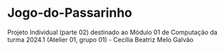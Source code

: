 # Jogo-do-Passarinho
Projeto Individual (parte 02) destinado ao Módulo 01 de Computação da turma 2024.1 (Atelier 01, grupo 01) - Cecília Beatriz Melo Galvão
